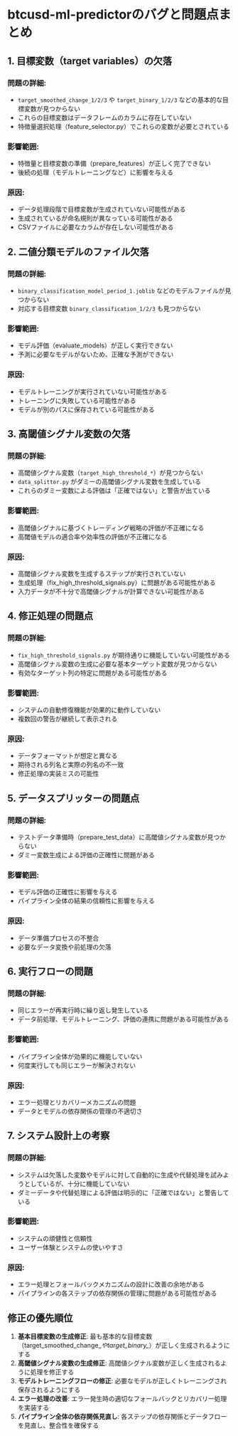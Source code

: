 # btcusd-ml-predictorのバグと問題点まとめ

## 1. 目標変数（target variables）の欠落

### 問題の詳細:
- `target_smoothed_change_1/2/3` や `target_binary_1/2/3` などの基本的な目標変数が見つからない
- これらの目標変数はデータフレームのカラムに存在していない
- 特徴量選択処理（feature_selector.py）でこれらの変数が必要とされている

### 影響範囲:
- 特徴量と目標変数の準備（prepare_features）が正しく完了できない
- 後続の処理（モデルトレーニングなど）に影響を与える

### 原因:
- データ処理段階で目標変数が生成されていない可能性がある
- 生成されているが命名規則が異なっている可能性がある
- CSVファイルに必要なカラムが存在しない可能性がある

## 2. 二値分類モデルのファイル欠落

### 問題の詳細:
- `binary_classification_model_period_1.joblib` などのモデルファイルが見つからない
- 対応する目標変数 `binary_classification_1/2/3` も見つからない

### 影響範囲:
- モデル評価（evaluate_models）が正しく実行できない
- 予測に必要なモデルがないため、正確な予測ができない

### 原因:
- モデルトレーニングが実行されていない可能性がある
- トレーニングに失敗している可能性がある
- モデルが別のパスに保存されている可能性がある

## 3. 高閾値シグナル変数の欠落

### 問題の詳細:
- 高閾値シグナル変数（`target_high_threshold_*`）が見つからない
- `data_splitter.py` がダミーの高閾値シグナル変数を生成している
- これらのダミー変数による評価は「正確ではない」と警告が出ている

### 影響範囲:
- 高閾値シグナルに基づくトレーディング戦略の評価が不正確になる
- 高閾値モデルの適合率や効率性の評価が不正確になる

### 原因:
- 高閾値シグナル変数を生成するステップが実行されていない
- 生成処理（fix_high_threshold_signals.py）に問題がある可能性がある
- 入力データが不十分で高閾値シグナルが計算できない可能性がある

## 4. 修正処理の問題点

### 問題の詳細:
- `fix_high_threshold_signals.py` が期待通りに機能していない可能性がある
- 高閾値シグナル変数の生成に必要な基本ターゲット変数が見つからない
- 有効なターゲット列の特定に問題がある可能性がある

### 影響範囲:
- システムの自動修復機能が効果的に動作していない
- 複数回の警告が継続して表示される

### 原因:
- データフォーマットが想定と異なる
- 期待される列名と実際の列名の不一致
- 修正処理の実装ミスの可能性

## 5. データスプリッターの問題点

### 問題の詳細:
- テストデータ準備時（prepare_test_data）に高閾値シグナル変数が見つからない
- ダミー変数生成による評価の正確性に問題がある

### 影響範囲:
- モデル評価の正確性に影響を与える
- パイプライン全体の結果の信頼性に影響を与える

### 原因:
- データ準備プロセスの不整合
- 必要なデータ変換や前処理の欠落

## 6. 実行フローの問題

### 問題の詳細:
- 同じエラーが再実行時に繰り返し発生している
- データ前処理、モデルトレーニング、評価の連携に問題がある可能性がある

### 影響範囲:
- パイプライン全体が効果的に機能していない
- 何度実行しても同じエラーが解決されない

### 原因:
- エラー処理とリカバリーメカニズムの問題
- データとモデルの依存関係の管理の不適切さ

## 7. システム設計上の考察

### 問題の詳細:
- システムは欠落した変数やモデルに対して自動的に生成や代替処理を試みようとしているが、十分に機能していない
- ダミーデータや代替処理による評価は明示的に「正確ではない」と警告している

### 影響範囲:
- システムの頑健性と信頼性
- ユーザー体験とシステムの使いやすさ

### 原因:
- エラー処理とフォールバックメカニズムの設計に改善の余地がある
- パイプラインの各ステップの依存関係の管理に問題がある可能性がある

## 修正の優先順位

1. **基本目標変数の生成修正**: 最も基本的な目標変数（target_smoothed_change_*やtarget_binary_*）が正しく生成されるようにする
2. **高閾値シグナル変数の生成修正**: 高閾値シグナル変数が正しく生成されるように処理を修正する
3. **モデルトレーニングフローの修正**: 必要なモデルが正しくトレーニングされ保存されるようにする
4. **エラー処理の改善**: エラー発生時の適切なフォールバックとリカバリー処理を実装する
5. **パイプライン全体の依存関係見直し**: 各ステップの依存関係とデータフローを見直し、整合性を確保する
